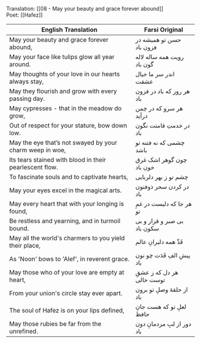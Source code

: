 
Translation: [[08 - May your beauty and grace forever abound]]  
Poet: [[Hafez]]

| English Translation | Farsi Original |
| ---- | ---- |
| May your beauty and grace forever abound, | حسن تو همیشه در فزون باد |
| May your face like tulips glow all year around. | رویت همه ساله لاله گون باد |
| May thoughts of your love in our hearts always stay, | اندر سر ما خیال عشقت |
| May they flourish and grow with every passing day. | هر روز که باد در فزون باد |
| May cypresses - that in the meadow do grow, | هر سرو که در چمن درآید |
| Out of respect for your stature, bow down low. | در خدمتِ قامتت نگون باد |
| May the eye that’s not swayed by your charm weep in woe, | چشمی که نه فتنه تو باشد |
| Its tears stained with blood in their pearlescent flow. | چون گوهر اشک غرق خون باد |
| To fascinate souls and to captivate hearts, | چشم تو ز بهر دلربایی |
| May your eyes excel in the magical arts. | در کردن سحر ذوفنون باد |
| May every heart that with your longing is found, | هر جا که دلیست در غمِ تو |
| Be restless and yearning, and in turmoil bound. | بی صبر و قرار و بی سکون باد |
| May all the world's charmers to you yield their place, | قَدِّ همه دلبرانِ عالم |
| As 'Noon' bows to 'Alef', in reverent grace. | پیشِ الفِ قَدَت چو نون باد |
| May those who of your love are empty at heart, | هر دل که ز عشقِ توست خالی |
| From your union's circle stay ever apart. | از حلقهٔ وصلِ تو برون باد |
| The soul of Hafez is on your lips defined, | لعلِ تو که هست جانِ حافظ |
| May those rubies be far from the unrefined. | دور از لبِ مردمانِ دون باد |


